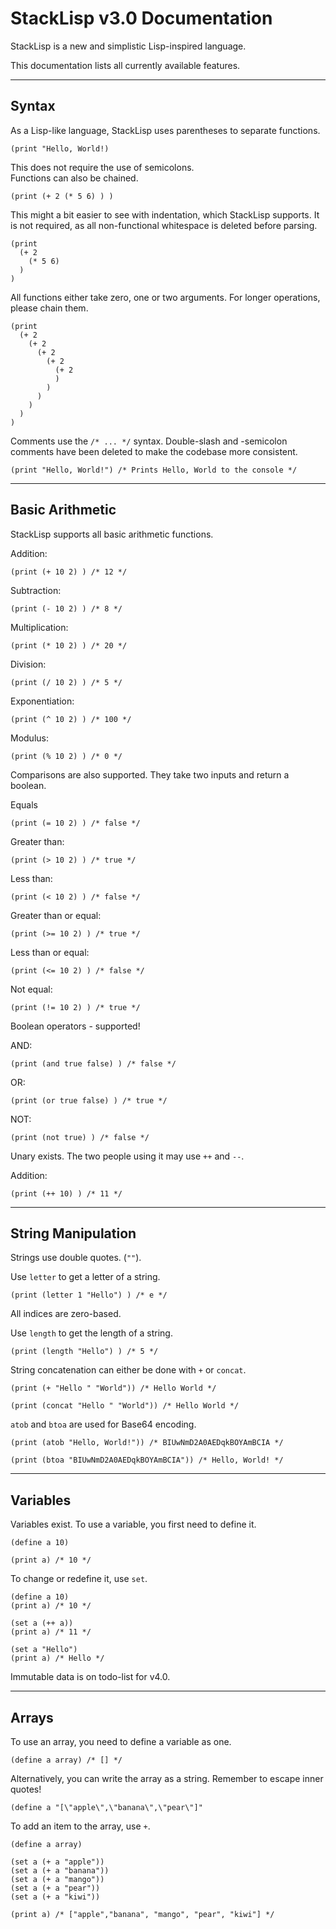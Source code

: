 # StackLisp v3.0 Documentation

StackLisp is a new and simplistic Lisp-inspired language.

This documentation lists all currently available features.

---

## Syntax

As a Lisp-like language, StackLisp uses parentheses to separate functions.

```
(print "Hello, World!)
```

This does not require the use of semicolons.  
Functions can also be chained.

```
(print (+ 2 (* 5 6) ) )
```

This might a bit easier to see with indentation, which StackLisp supports. It is not required, as all  non-functional whitespace is deleted before parsing.

```
(print
  (+ 2
    (* 5 6)
  )
)
```

All functions either take zero, one or two arguments. For longer operations, please chain them.

```
(print
  (+ 2
    (+ 2
      (+ 2
        (+ 2
          (+ 2
          )
        )
      )
    )
  )
)
```

Comments use the `/* ... */` syntax. Double-slash and -semicolon comments have been deleted to make the codebase more consistent.

```
(print "Hello, World!") /* Prints Hello, World to the console */
```

----

## Basic Arithmetic

StackLisp supports all basic arithmetic functions.

Addition:
```
(print (+ 10 2) ) /* 12 */
```

Subtraction:
```
(print (- 10 2) ) /* 8 */
```

Multiplication:
```
(print (* 10 2) ) /* 20 */
```

Division:
```
(print (/ 10 2) ) /* 5 */
```

Exponentiation:
```
(print (^ 10 2) ) /* 100 */
```

Modulus:
```
(print (% 10 2) ) /* 0 */
```

Comparisons are also supported. They take two inputs and return a boolean.

Equals
```
(print (= 10 2) ) /* false */
```

Greater than:
```
(print (> 10 2) ) /* true */
```

Less than:
```
(print (< 10 2) ) /* false */
```

Greater than or equal:
```
(print (>= 10 2) ) /* true */
```

Less than or equal:
```
(print (<= 10 2) ) /* false */
```

Not equal:
```
(print (!= 10 2) ) /* true */
```

Boolean operators - supported!

AND:
```
(print (and true false) ) /* false */
```

OR:
```
(print (or true false) ) /* true */
```

NOT:
```
(print (not true) ) /* false */
```

Unary exists. The two people using it may use `++` and `--`.

Addition:
```
(print (++ 10) ) /* 11 */
```

----

## String Manipulation

Strings use double quotes. (`""`).

Use `letter` to get a letter of a string.

```
(print (letter 1 "Hello") ) /* e */
```

All indices are zero-based.

Use `length` to get the length of a string.

```
(print (length "Hello") ) /* 5 */
```

String concatenation can either be done with `+` or `concat`.

```
(print (+ "Hello " "World")) /* Hello World */

(print (concat "Hello " "World")) /* Hello World */
```

`atob` and `btoa` are used for Base64 encoding.

```
(print (atob "Hello, World!")) /* BIUwNmD2A0AEDqkBOYAmBCIA */

(print (btoa "BIUwNmD2A0AEDqkBOYAmBCIA")) /* Hello, World! */
```

----

## Variables

Variables exist. To use a variable, you first need to define it.

```
(define a 10)

(print a) /* 10 */
```

To change or redefine it, use `set`.

```
(define a 10)
(print a) /* 10 */

(set a (++ a))
(print a) /* 11 */

(set a "Hello")
(print a) /* Hello */
```

Immutable data is on todo-list for v4.0.

----

## Arrays

To use an array, you need to define a variable as one.

```
(define a array) /* [] */
```

Alternatively, you can write the array as a string. Remember to escape inner quotes!

```
(define a "[\"apple\",\"banana\",\"pear\"]"
```

To add an item to the array, use `+`.

```
(define a array)

(set a (+ a "apple"))
(set a (+ a "banana"))
(set a (+ a "mango"))
(set a (+ a "pear"))
(set a (+ a "kiwi"))

(print a) /* ["apple","banana", "mango", "pear", "kiwi"] */
```

